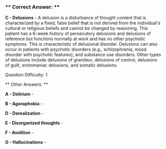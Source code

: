 ### ** Correct Answer: **

**C - Delusions** - A delusion is a disturbance of thought content that is characterized by a fixed, false belief that is not derived from the individual's cultural or religious beliefs and cannot be changed by reasoning. This patient has a 6-week history of persecutory delusions and delusions of reference but functions normally at work and has no other psychotic symptoms. This is characteristic of delusional disorder. Delusions can also occur in patients with psychotic disorders (e.g., schizophrenia, mood disorder with psychotic features), and substance use disorders. Other types of delusions include delusions of grandeur, delusions of control, delusions of guilt, erotomaniac delusions, and somatic delusions.

Question Difficulty: 1

** Other Answers: **

**A - Delirium** - 

**B - Agoraphobia** - 

**D - Derealization** - 

**E - Disorganized thoughts** - 

**F - Avolition** - 

**G - Hallucinations** - 

